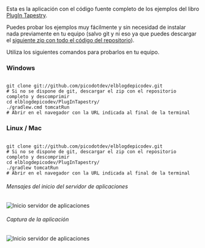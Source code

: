 Esta es la aplicación con el código fuente completo de los ejemplos del libro [PlugIn Tapestry](http://goo.gl/WFQgY).

Puedes probar los ejemplos muy fácilmente y sin necesidad de instalar nada previamente en tu equipo 
(salvo git y ni eso ya que puedes descargar el [siguiente zip con todo el código del repositorio](https://github.com/picodotdev/elblogdepicodev/archive/master.zip)). 

Utiliza los siguientes comandos para probarlos en tu equipo.

### Windows
<pre><code>
git clone git://github.com/picodotdev/elblogdepicodev.git 
# Si no se dispone de git, descargar el zip con el repositorio completo y descomprimir 
cd elblogdepicodev/PlugInTapestry/ 
./gradlew.cmd tomcatRun 
# Abrir en el navegador con la URL indicada al final de la terminal
</code></pre>

### Linux / Mac
<pre><code>
git clone git://github.com/picodotdev/elblogdepicodev.git 
# Si no se dispone de git, descargar el zip con el repositorio completo y descomprimir 
cd elblogdepicodev/PlugInTapestry/ 
./gradlew tomcatRun 
# Abrir en el navegador con la URL indicada al final de la terminal
</code></pre>

###### Mensajes del inicio del servidor de aplicaciones
![Inicio servidor de aplicaciones](https://github.com/picodotdev/blog-ejemplos/blob/master/PlugInTapestry/misc/inicio-rapido-5.png)

###### Captura de la aplicación
![Inicio servidor de aplicaciones](https://github.com/picodotdev/blog-ejemplos/blob/master/PlugInTapestry/misc/PlugInTapestry.png)
